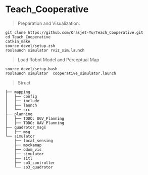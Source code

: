 # Teach_Cooperative

>Preparation and Visualization:
```
git clone https://github.com/Krasjet-Yu/Teach_Cooperative.git
cd Teach_Cooperative
catkin_make
source devel/setup.zsh
roslaunch simulator rviz_sim.launch
```

>Load Robot Model and Perceptual Map
```
source devel/setup.bash
roslaunch simulator  cooperative_simulator.launch
```
   

>Struct
```
├── mapping
│   ├── config
│   ├── include
│   ├── launch
│   └── src
├── planning
│   ├── TODO: UGV_Planning
│   ├── TODO: UAV_Planning
├── quadrotor_msgs
│   ├── msg
└── simulator
    ├── local_sensing
    ├── mockamap
    ├── odom_vis
    ├── simulator
    ├── sitl
    ├── so3_controller
    └── so3_quadrotor
```